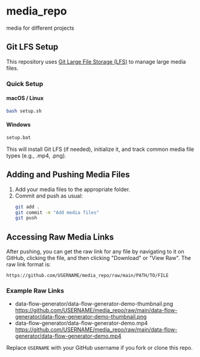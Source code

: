 # media_repo
media for different projects

## Git LFS Setup

This repository uses [Git Large File Storage (LFS)](https://git-lfs.com/) to manage large media files.

### Quick Setup

#### macOS / Linux
```sh
bash setup.sh
```

#### Windows
```bat
setup.bat
```

This will install Git LFS (if needed), initialize it, and track common media file types (e.g., .mp4, .png).

## Adding and Pushing Media Files
1. Add your media files to the appropriate folder.
2. Commit and push as usual:
   ```sh
   git add .
   git commit -m "Add media files"
   git push
   ```

## Accessing Raw Media Links
After pushing, you can get the raw link for any file by navigating to it on GitHub, clicking the file, and then clicking "Download" or "View Raw". The raw link format is:

```
https://github.com/USERNAME/media_repo/raw/main/PATH/TO/FILE
```

### Example Raw Links
- data-flow-generator/data-flow-generator-demo-thumbnail.png  
  https://github.com/USERNAME/media_repo/raw/main/data-flow-generator/data-flow-generator-demo-thumbnail.png
- data-flow-generator/data-flow-generator-demo.mp4  
  https://github.com/USERNAME/media_repo/raw/main/data-flow-generator/data-flow-generator-demo.mp4

Replace `USERNAME` with your GitHub username if you fork or clone this repo.
